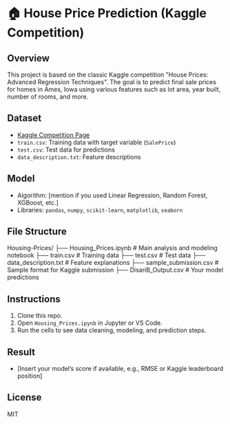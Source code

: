 # 🏠 House Price Prediction (Kaggle Competition)

## Overview
This project is based on the classic Kaggle competition "House Prices: Advanced Regression Techniques". The goal is to predict final sale prices for homes in Ames, Iowa using various features such as lot area, year built, number of rooms, and more.

## Dataset
- [Kaggle Competition Page](https://www.kaggle.com/competitions/house-prices-advanced-regression-techniques)
- `train.csv`: Training data with target variable (`SalePrice`)
- `test.csv`: Test data for predictions
- `data_description.txt`: Feature descriptions

## Model
- Algorithm: [mention if you used Linear Regression, Random Forest, XGBoost, etc.]
- Libraries: `pandas`, `numpy`, `scikit-learn`, `matplotlib`, `seaborn`

## File Structure
Housing-Prices/ 
├── Housing_Prices.ipynb # Main analysis and modeling notebook 
├── train.csv # Training data 
├── test.csv # Test data 
├── data_description.txt # Feature explanations ├── sample_submission.csv # Sample format for Kaggle submission 
├── DisariB_Output.csv # Your model predictions


## Instructions
1. Clone this repo.
2. Open `Housing_Prices.ipynb` in Jupyter or VS Code.
3. Run the cells to see data cleaning, modeling, and prediction steps.

## Result
- [Insert your model’s score if available, e.g., RMSE or Kaggle leaderboard position]

## License
MIT